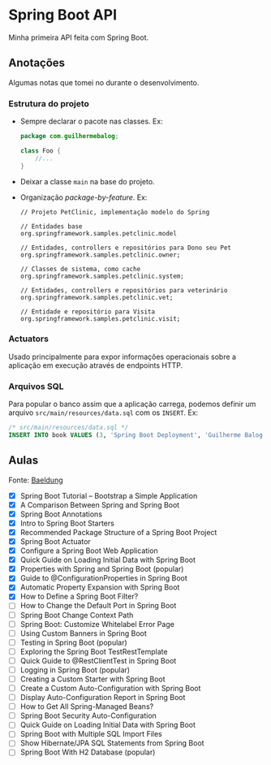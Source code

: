 # Spring Boot API

Minha primeira API feita com Spring Boot.

## Anotações

Algumas notas que tomei no durante o desenvolvimento.

### Estrutura do projeto

- Sempre declarar o pacote nas classes. Ex:
    
    ```java
    package com.guilhermebalog;
  
    class Foo {
        //...  
    }   
    ```
  
- Deixar a classe `main` na base do projeto.
- Organização *package-by-feature*. Ex:

    ```text
    // Projeto PetClinic, implementação modelo do Spring
  
    // Entidades base
    org.springframework.samples.petclinic.model
  
    // Entidades, controllers e repositórios para Dono seu Pet
    org.springframework.samples.petclinic.owner;
  
    // Classes de sistema, como cache
    org.springframework.samples.petclinic.system;
  
    // Entidades, controllers e repositórios para veterinário 
    org.springframework.samples.petclinic.vet;
  
    // Entidade e repositório para Visita 
    org.springframework.samples.petclinic.visit;
    ```
  
### Actuators 

Usado principalmente para expor informações operacionais sobre a aplicação em execução através de endpoints HTTP.


### Arquivos SQL

Para popular o banco assim que a aplicação carrega, podemos definir um arquivo `src/main/resources/data.sql` com os `INSERT`. Ex:

```sql
/* src/main/resources/data.sql */
INSERT INTO book VALUES (3, 'Spring Boot Deployment', 'Guilherme Balog');
```

## Aulas

Fonte: [Baeldung](https://www.baeldung.com/spring-boot)

- [x] Spring Boot Tutorial – Bootstrap a Simple Application
- [x] A Comparison Between Spring and Spring Boot
- [x] Spring Boot Annotations
- [x] Intro to Spring Boot Starters
- [x] Recommended Package Structure of a Spring Boot Project
- [x] Spring Boot Actuator
- [x] Configure a Spring Boot Web Application
- [x] Quick Guide on Loading Initial Data with Spring Boot
- [x] Properties with Spring and Spring Boot (popular)
- [x] Guide to @ConfigurationProperties in Spring Boot
- [x] Automatic Property Expansion with Spring Boot
- [x] How to Define a Spring Boot Filter?
- [ ] How to Change the Default Port in Spring Boot
- [ ] Spring Boot Change Context Path
- [ ] Spring Boot: Customize Whitelabel Error Page
- [ ] Using Custom Banners in Spring Boot
- [ ] Testing in Spring Boot (popular)
- [ ] Exploring the Spring Boot TestRestTemplate
- [ ] Quick Guide to @RestClientTest in Spring Boot
- [ ] Logging in Spring Boot (popular)
- [ ] Creating a Custom Starter with Spring Boot
- [ ] Create a Custom Auto-Configuration with Spring Boot
- [ ] Display Auto-Configuration Report in Spring Boot
- [ ] How to Get All Spring-Managed Beans?
- [ ] Spring Boot Security Auto-Configuration
- [ ] Quick Guide on Loading Initial Data with Spring Boot
- [ ] Spring Boot with Multiple SQL Import Files
- [ ] Show Hibernate/JPA SQL Statements from Spring Boot
- [ ] Spring Boot With H2 Database (popular)
